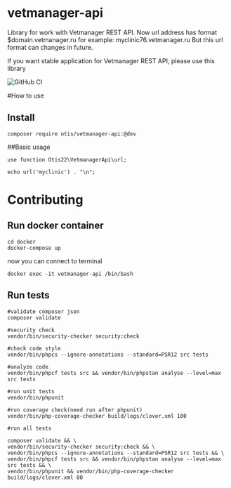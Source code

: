 # vetmanager-api
Library for work with Vetmanager REST API. 
Now url address has format $domain.vetmanager.ru for example: myclinic76.vetmanager.ru 
But this url format can changes in future. 

If you want stable application for Vetmanager REST API, please use this library

![GitHub CI](https://github.com/otis22/vetmanager-api/workflows/CI/badge.svg)

#How to use 
## Install
```
composer require otis/vetmanager-api:@dev
```

##Basic usage

```
use function Otis22\VetmanagerApi\url;

echo url('myclinic') . "\n";
```

# Contributing


## Run docker container
```
cd docker
docker-compose up
```

now you can connect to terminal

```
docker exec -it vetmanager-api /bin/bash
```

## Run tests

```
#validate composer json
composer validate

#security check
vendor/bin/security-checker security:check

#check code style
vendor/bin/phpcs --ignore-annotations --standard=PSR12 src tests

#analyze code
vendor/bin/phpcf tests src && vendor/bin/phpstan analyse --level=max src tests

#run unit tests
vendor/bin/phpunit

#run coverage check(need run after phpunit)
vendor/bin/php-coverage-checker build/logs/clover.xml 100

#run all tests

composer validate && \
vendor/bin/security-checker security:check && \
vendor/bin/phpcs --ignore-annotations --standard=PSR12 src tests && \
vendor/bin/phpcf tests src && vendor/bin/phpstan analyse --level=max src tests && \
vendor/bin/phpunit && vendor/bin/php-coverage-checker build/logs/clover.xml 80
```
